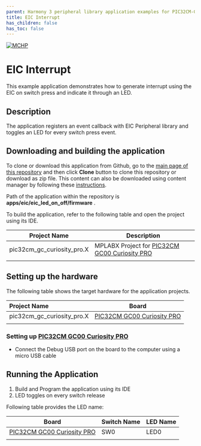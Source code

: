 ```yaml
---
parent: Harmony 3 peripheral library application examples for PIC32CM-GC/SG family
title: EIC Interrupt 
has_children: false
has_toc: false
---
```


[![MCHP](https://www.microchip.com/ResourcePackages/Microchip/assets/dist/images/logo.png)](https://www.microchip.com)

# EIC Interrupt

This example application demonstrates how to generate interrupt using the EIC on switch press and indicate it through an LED.

## Description

The application registers an event callback with EIC Peripheral library and toggles an LED for every switch press event.

## Downloading and building the application

To clone or download this application from Github, go to the [main page of this repository](https://github.com/Microchip-MPLAB-Harmony/csp_apps_pic32cm_sg_gc) and then click **Clone** button to clone this repository or download as zip file.
This content can also be downloaded using content manager by following these [instructions](https://github.com/Microchip-MPLAB-Harmony/contentmanager/wiki).

Path of the application within the repository is **apps/eic/eic_led_on_off/firmware** .

To build the application, refer to the following table and open the project using its IDE.

| Project Name      | Description                                    |
| ----------------- | ---------------------------------------------- |
| pic32cm_gc_curiosity_pro.X    | MPLABX Project for [PIC32CM GC00 Curiosity PRO]()|
|||

## Setting up the hardware

The following table shows the target hardware for the application projects.

| Project Name| Board|
|:---------|:---------:|
| pic32cm_gc_curiosity_pro.X    | [PIC32CM GC00 Curiosity PRO]()|
|||

### Setting up [PIC32CM GC00 Curiosity PRO]()

- Connect the Debug USB port on the board to the computer using a micro USB cable

## Running the Application

1. Build and Program the application using its IDE
2. LED toggles on every switch release

Following table provides the LED name:

| Board      | Switch Name | LED Name |
| ---------- | ---------| ------------|
| [PIC32CM GC00 Curiosity PRO]()    | SW0 | LED0 |
||||
